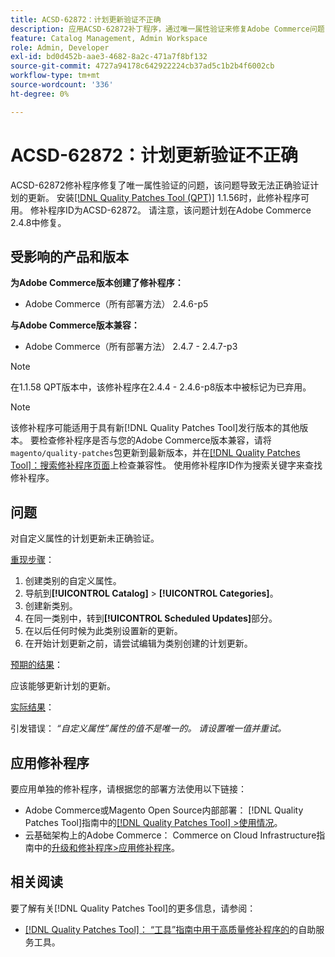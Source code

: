 ```yaml
---
title: ACSD-62872：计划更新验证不正确
description: 应用ACSD-62872补丁程序，通过唯一属性验证来修复Adobe Commerce问题，该问题导致未正确验证计划的更新。
feature: Catalog Management, Admin Workspace
role: Admin, Developer
exl-id: bd0d452b-aae3-4682-8a2c-471a7f8bf132
source-git-commit: 4727a94178c642922224cb37ad5c1b2b4f6002cb
workflow-type: tm+mt
source-wordcount: '336'
ht-degree: 0%

---
```


# ACSD-62872：计划更新验证不正确

ACSD-62872修补程序修复了唯一属性验证的问题，该问题导致无法正确验证计划的更新。 安装[[!DNL Quality Patches Tool (QPT)]](/help/tools/quality-patches-tool/quality-patches-tool-to-self-serve-quality-patches.md) 1.1.56时，此修补程序可用。 修补程序ID为ACSD-62872。 请注意，该问题计划在Adobe Commerce 2.4.8中修复。

## 受影响的产品和版本

**为Adobe Commerce版本创建了修补程序：**

* Adobe Commerce（所有部署方法） 2.4.6-p5

**与Adobe Commerce版本兼容：**

* Adobe Commerce（所有部署方法） 2.4.7 - 2.4.7-p3

>[!NOTE]
>
>在1.1.58 QPT版本中，该修补程序在2.4.4 - 2.4.6-p8版本中被标记为已弃用。

>[!NOTE]
>
>该修补程序可能适用于具有新[!DNL Quality Patches Tool]发行版本的其他版本。 要检查修补程序是否与您的Adobe Commerce版本兼容，请将`magento/quality-patches`包更新到最新版本，并在[[!DNL Quality Patches Tool]：搜索修补程序页面](https://experienceleague.adobe.com/tools/commerce-quality-patches/index.html)上检查兼容性。 使用修补程序ID作为搜索关键字来查找修补程序。

## 问题

对自定义属性的计划更新未正确验证。

<u>重现步骤</u>：

1. 创建类别的自定义属性。
1. 导航到&#x200B;**[!UICONTROL Catalog]** > **[!UICONTROL Categories]**。
1. 创建新类别。
1. 在同一类别中，转到&#x200B;**[!UICONTROL Scheduled Updates]**&#x200B;部分。
1. 在以后任何时候为此类别设置新的更新。
1. 在开始计划更新之前，请尝试编辑为类别创建的计划更新。

<u>预期的结果</u>：

应该能够更新计划的更新。

<u>实际结果</u>：

引发错误： *“自定义属性”属性的值不是唯一的。 请设置唯一值并重试。*

## 应用修补程序

要应用单独的修补程序，请根据您的部署方法使用以下链接：

* Adobe Commerce或Magento Open Source内部部署： [!DNL Quality Patches Tool]指南中的[[!DNL Quality Patches Tool] >使用情况](/help/tools/quality-patches-tool/usage.md)。
* 云基础架构上的Adobe Commerce： Commerce on Cloud Infrastructure指南中的[升级和修补程序>应用修补程序](https://experienceleague.adobe.com/en/docs/commerce-cloud-service/user-guide/develop/upgrade/apply-patches)。

## 相关阅读

要了解有关[!DNL Quality Patches Tool]的更多信息，请参阅：

* [[!DNL Quality Patches Tool]： “工具”指南中用于高质量修补程序的](/help/tools/quality-patches-tool/quality-patches-tool-to-self-serve-quality-patches.md)的自助服务工具。
